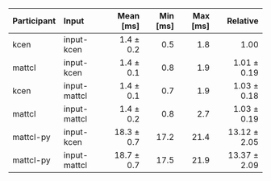 | Participant | Input | Mean [ms] | Min [ms] | Max [ms] | Relative |
|:---|:---|---:|---:|---:|---:|
| kcen | input-kcen | 1.4 ± 0.2 | 0.5 | 1.8 | 1.00 |
| mattcl | input-kcen | 1.4 ± 0.1 | 0.8 | 1.9 | 1.01 ± 0.19 |
| kcen | input-mattcl | 1.4 ± 0.1 | 0.7 | 1.9 | 1.03 ± 0.18 |
| mattcl | input-mattcl | 1.4 ± 0.2 | 0.8 | 2.7 | 1.03 ± 0.19 |
| mattcl-py | input-kcen | 18.3 ± 0.7 | 17.2 | 21.4 | 13.12 ± 2.05 |
| mattcl-py | input-mattcl | 18.7 ± 0.7 | 17.5 | 21.9 | 13.37 ± 2.09 |
